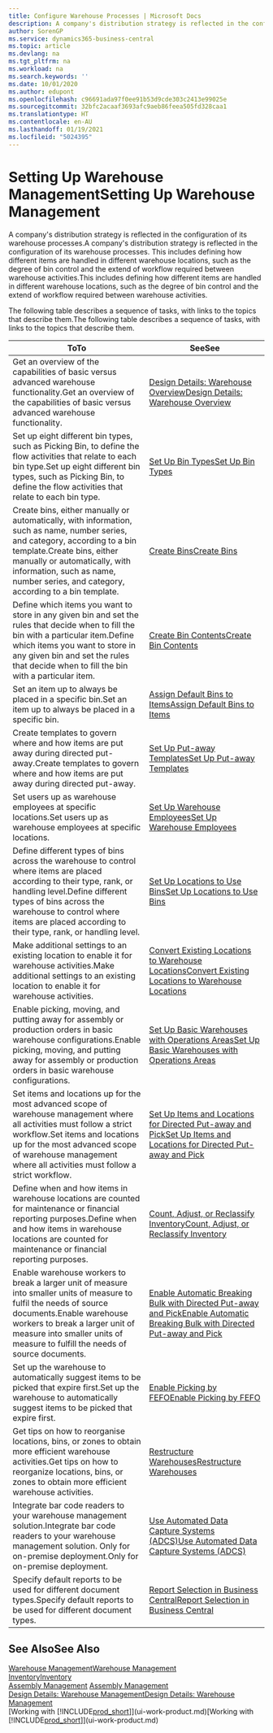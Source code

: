 ```yaml
---
title: Configure Warehouse Processes | Microsoft Docs
description: A company's distribution strategy is reflected in the configuration of its warehouse processes. This includes defining how different items are handled in different warehouse locations, such as the degree of bin control and the extend of workflow required between warehouse activities.
author: SorenGP
ms.service: dynamics365-business-central
ms.topic: article
ms.devlang: na
ms.tgt_pltfrm: na
ms.workload: na
ms.search.keywords: ''
ms.date: 10/01/2020
ms.author: edupont
ms.openlocfilehash: c96691ada97f0ee91b53d9cde303c2413e99025e
ms.sourcegitcommit: 32bfc2acaaf3693afc9aeb86feea505fd328caa1
ms.translationtype: HT
ms.contentlocale: en-AU
ms.lasthandoff: 01/19/2021
ms.locfileid: "5024395"
---
```

# <a name="setting-up-warehouse-management"></a><span data-ttu-id="299f8-104">Setting Up Warehouse Management</span><span class="sxs-lookup"><span data-stu-id="299f8-104">Setting Up Warehouse Management</span></span>
<span data-ttu-id="299f8-105">A company's distribution strategy is reflected in the configuration of its warehouse processes.</span><span class="sxs-lookup"><span data-stu-id="299f8-105">A company's distribution strategy is reflected in the configuration of its warehouse processes.</span></span> <span data-ttu-id="299f8-106">This includes defining how different items are handled in different warehouse locations, such as the degree of bin control and the extend of workflow required between warehouse activities.</span><span class="sxs-lookup"><span data-stu-id="299f8-106">This includes defining how different items are handled in different warehouse locations, such as the degree of bin control and the extend of workflow required between warehouse activities.</span></span>  

 <span data-ttu-id="299f8-107">The following table describes a sequence of tasks, with links to the topics that describe them.</span><span class="sxs-lookup"><span data-stu-id="299f8-107">The following table describes a sequence of tasks, with links to the topics that describe them.</span></span>   

|<span data-ttu-id="299f8-108">**To**</span><span class="sxs-lookup"><span data-stu-id="299f8-108">**To**</span></span>|<span data-ttu-id="299f8-109">**See**</span><span class="sxs-lookup"><span data-stu-id="299f8-109">**See**</span></span>|  
|------------|-------------|  
|<span data-ttu-id="299f8-110">Get an overview of the capabilities of basic versus advanced warehouse functionality.</span><span class="sxs-lookup"><span data-stu-id="299f8-110">Get an overview of the capabilities of basic versus advanced warehouse functionality.</span></span>|[<span data-ttu-id="299f8-111">Design Details: Warehouse Overview</span><span class="sxs-lookup"><span data-stu-id="299f8-111">Design Details: Warehouse Overview</span></span>](design-details-warehouse-overview.md)|  
|<span data-ttu-id="299f8-112">Set up eight different bin types, such as Picking Bin, to define the flow activities that relate to each bin type.</span><span class="sxs-lookup"><span data-stu-id="299f8-112">Set up eight different bin types, such as Picking Bin, to define the flow activities that relate to each bin type.</span></span>|[<span data-ttu-id="299f8-113">Set Up Bin Types</span><span class="sxs-lookup"><span data-stu-id="299f8-113">Set Up Bin Types</span></span>](warehouse-how-to-set-up-bin-types.md)|  
|<span data-ttu-id="299f8-114">Create bins, either manually or automatically, with information, such as name, number series, and category, according to a bin template.</span><span class="sxs-lookup"><span data-stu-id="299f8-114">Create bins, either manually or automatically, with information, such as name, number series, and category, according to a bin template.</span></span>|[<span data-ttu-id="299f8-115">Create Bins</span><span class="sxs-lookup"><span data-stu-id="299f8-115">Create Bins</span></span>](warehouse-how-to-create-individual-bins.md)|  
|<span data-ttu-id="299f8-116">Define which items you want to store in any given bin and set the rules that decide when to fill the bin with a particular item.</span><span class="sxs-lookup"><span data-stu-id="299f8-116">Define which items you want to store in any given bin and set the rules that decide when to fill the bin with a particular item.</span></span>|[<span data-ttu-id="299f8-117">Create Bin Contents</span><span class="sxs-lookup"><span data-stu-id="299f8-117">Create Bin Contents</span></span>](warehouse-how-to-set-up-bin-contents.md)|  
|<span data-ttu-id="299f8-118">Set an item up to always be placed in a specific bin.</span><span class="sxs-lookup"><span data-stu-id="299f8-118">Set an item up to always be placed in a specific bin.</span></span>|[<span data-ttu-id="299f8-119">Assign Default Bins to Items</span><span class="sxs-lookup"><span data-stu-id="299f8-119">Assign Default Bins to Items</span></span>](warehouse-how-to-assign-default-bins-to-items.md)|
|<span data-ttu-id="299f8-120">Create templates to govern where and how items are put away during directed put-away.</span><span class="sxs-lookup"><span data-stu-id="299f8-120">Create templates to govern where and how items are put away during directed put-away.</span></span>|[<span data-ttu-id="299f8-121">Set Up Put-away Templates</span><span class="sxs-lookup"><span data-stu-id="299f8-121">Set Up Put-away Templates</span></span>](warehouse-how-to-set-up-put-away-templates.md)|
|<span data-ttu-id="299f8-122">Set users up as warehouse employees at specific locations.</span><span class="sxs-lookup"><span data-stu-id="299f8-122">Set users up as warehouse employees at specific locations.</span></span>|[<span data-ttu-id="299f8-123">Set Up Warehouse Employees</span><span class="sxs-lookup"><span data-stu-id="299f8-123">Set Up Warehouse Employees</span></span>](warehouse-how-to-set-up-warehouse-employees.md)|
|<span data-ttu-id="299f8-124">Define different types of bins across the warehouse to control where items are placed according to their type, rank, or handling level.</span><span class="sxs-lookup"><span data-stu-id="299f8-124">Define different types of bins across the warehouse to control where items are placed according to their type, rank, or handling level.</span></span>|[<span data-ttu-id="299f8-125">Set Up Locations to Use Bins</span><span class="sxs-lookup"><span data-stu-id="299f8-125">Set Up Locations to Use Bins</span></span>](warehouse-how-to-set-up-locations-to-use-bins.md)|
|<span data-ttu-id="299f8-126">Make additional settings to an existing location to enable it for warehouse activities.</span><span class="sxs-lookup"><span data-stu-id="299f8-126">Make additional settings to an existing location to enable it for warehouse activities.</span></span>|[<span data-ttu-id="299f8-127">Convert Existing Locations to Warehouse Locations</span><span class="sxs-lookup"><span data-stu-id="299f8-127">Convert Existing Locations to Warehouse Locations</span></span>](warehouse-how-to-convert-existing-locations-to-warehouse-locations.md)|
|<span data-ttu-id="299f8-128">Enable picking, moving, and putting away for assembly or production orders in basic warehouse configurations.</span><span class="sxs-lookup"><span data-stu-id="299f8-128">Enable picking, moving, and putting away for assembly or production orders in basic warehouse configurations.</span></span>|[<span data-ttu-id="299f8-129">Set Up Basic Warehouses with Operations Areas</span><span class="sxs-lookup"><span data-stu-id="299f8-129">Set Up Basic Warehouses with Operations Areas</span></span>](warehouse-how-to-set-up-basic-warehouses-with-operations-areas.md)|  
|<span data-ttu-id="299f8-130">Set items and locations up for the most advanced scope of warehouse management where all activities must follow a strict workflow.</span><span class="sxs-lookup"><span data-stu-id="299f8-130">Set items and locations up for the most advanced scope of warehouse management where all activities must follow a strict workflow.</span></span>|[<span data-ttu-id="299f8-131">Set Up Items and Locations for Directed Put-away and Pick</span><span class="sxs-lookup"><span data-stu-id="299f8-131">Set Up Items and Locations for Directed Put-away and Pick</span></span>](warehouse-how-to-set-up-items-for-directed-put-away-and-pick.md)|  
|<span data-ttu-id="299f8-132">Define when and how items in warehouse locations are counted for maintenance or financial reporting purposes.</span><span class="sxs-lookup"><span data-stu-id="299f8-132">Define when and how items in warehouse locations are counted for maintenance or financial reporting purposes.</span></span>|[<span data-ttu-id="299f8-133">Count, Adjust, or Reclassify Inventory</span><span class="sxs-lookup"><span data-stu-id="299f8-133">Count, Adjust, or Reclassify Inventory</span></span>](inventory-how-count-adjust-reclassify.md)|
|<span data-ttu-id="299f8-134">Enable warehouse workers to break a larger unit of measure into smaller units of measure to fulfil the needs of source documents.</span><span class="sxs-lookup"><span data-stu-id="299f8-134">Enable warehouse workers to break a larger unit of measure into smaller units of measure to fulfill the needs of source documents.</span></span>|[<span data-ttu-id="299f8-135">Enable Automatic Breaking Bulk with Directed Put-away and Pick</span><span class="sxs-lookup"><span data-stu-id="299f8-135">Enable Automatic Breaking Bulk with Directed Put-away and Pick</span></span>](warehouse-enable-automatic-breaking-bulk-with-directed-put-away-and-pick.md)|  
|<span data-ttu-id="299f8-136">Set up the warehouse to automatically suggest items to be picked that expire first.</span><span class="sxs-lookup"><span data-stu-id="299f8-136">Set up the warehouse to automatically suggest items to be picked that expire first.</span></span>|[<span data-ttu-id="299f8-137">Enable Picking by FEFO</span><span class="sxs-lookup"><span data-stu-id="299f8-137">Enable Picking by FEFO</span></span>](warehouse-picking-by-fefo.md)|
|<span data-ttu-id="299f8-138">Get tips on how to reorganise locations, bins, or zones to obtain more efficient warehouse activities.</span><span class="sxs-lookup"><span data-stu-id="299f8-138">Get tips on how to reorganize locations, bins, or zones to obtain more efficient warehouse activities.</span></span>|[<span data-ttu-id="299f8-139">Restructure Warehouses</span><span class="sxs-lookup"><span data-stu-id="299f8-139">Restructure Warehouses</span></span>](warehouse-how-to-restructure-warehouses.md)|
|<span data-ttu-id="299f8-140">Integrate bar code readers to your warehouse management solution.</span><span class="sxs-lookup"><span data-stu-id="299f8-140">Integrate bar code readers to your warehouse management solution.</span></span> <span data-ttu-id="299f8-141">Only for on-premise deployment.</span><span class="sxs-lookup"><span data-stu-id="299f8-141">Only for on-premise deployment.</span></span>|[<span data-ttu-id="299f8-142">Use Automated Data Capture Systems (ADCS)</span><span class="sxs-lookup"><span data-stu-id="299f8-142">Use Automated Data Capture Systems (ADCS)</span></span>](warehouse-use-automated-data-capture-systems-adcs.md)|
|<span data-ttu-id="299f8-143">Specify default reports to be used for different document types.</span><span class="sxs-lookup"><span data-stu-id="299f8-143">Specify default reports to be used for different document types.</span></span>|[<span data-ttu-id="299f8-144">Report Selection in Business Central</span><span class="sxs-lookup"><span data-stu-id="299f8-144">Report Selection in Business Central</span></span>](across-report-selections.md)|

## <a name="see-also"></a><span data-ttu-id="299f8-145">See Also</span><span class="sxs-lookup"><span data-stu-id="299f8-145">See Also</span></span>  
[<span data-ttu-id="299f8-146">Warehouse Management</span><span class="sxs-lookup"><span data-stu-id="299f8-146">Warehouse Management</span></span>](warehouse-manage-warehouse.md)  
[<span data-ttu-id="299f8-147">Inventory</span><span class="sxs-lookup"><span data-stu-id="299f8-147">Inventory</span></span>](inventory-manage-inventory.md)  
<span data-ttu-id="299f8-148">[Assembly Management](assembly-assemble-items.md)  </span><span class="sxs-lookup"><span data-stu-id="299f8-148">[Assembly Management](assembly-assemble-items.md)  </span></span>  
[<span data-ttu-id="299f8-149">Design Details: Warehouse Management</span><span class="sxs-lookup"><span data-stu-id="299f8-149">Design Details: Warehouse Management</span></span>](design-details-warehouse-management.md)  
<span data-ttu-id="299f8-150">[Working with [!INCLUDE[prod_short](includes/prod_short.md)]](ui-work-product.md)</span><span class="sxs-lookup"><span data-stu-id="299f8-150">[Working with [!INCLUDE[prod_short](includes/prod_short.md)]](ui-work-product.md)</span></span>
